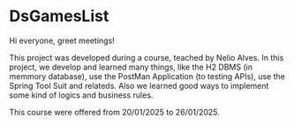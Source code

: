 # DsGamesList
Hi everyone, greet meetings!

This project was developed during a course, teached by Nelio Alves.
In this project, we develop and learned many things, like the H2 DBMS (in memmory database), use the PostMan Application (to testing APIs), use the Spring Tool Suit and relateds. Also we learned good ways to implement some kind of logics and business rules.  

This course were offered from 20/01/2025 to 26/01/2025.
